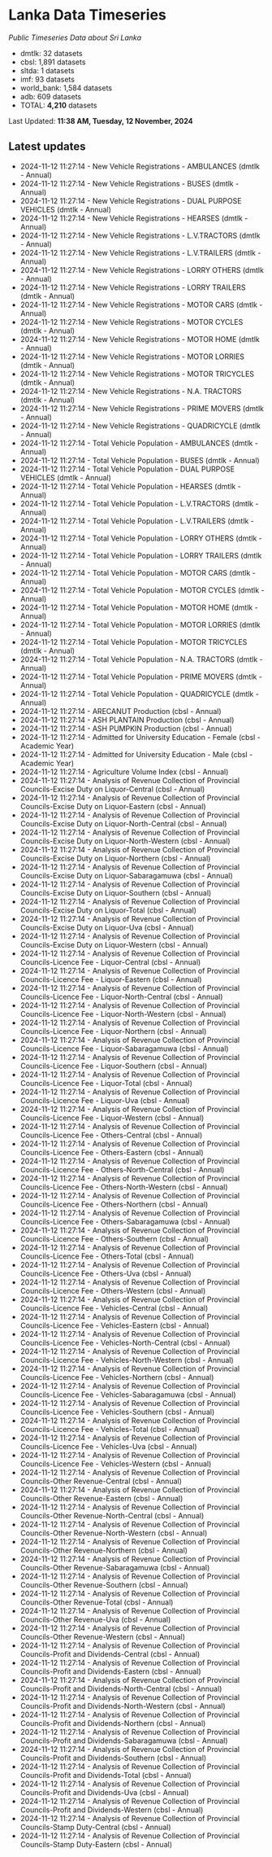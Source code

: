 # Lanka Data Timeseries
*Public Timeseries Data about Sri Lanka*

* dmtlk: 32 datasets
* cbsl: 1,891 datasets
* sltda: 1 datasets
* imf: 93 datasets
* world_bank: 1,584 datasets
* adb: 609 datasets
* TOTAL: **4,210** datasets

Last Updated: **11:38 AM, Tuesday, 12 November, 2024**

## Latest updates

* 2024-11-12 11:27:14 - New Vehicle Registrations - AMBULANCES (dmtlk - Annual)
* 2024-11-12 11:27:14 - New Vehicle Registrations - BUSES (dmtlk - Annual)
* 2024-11-12 11:27:14 - New Vehicle Registrations - DUAL PURPOSE VEHICLES (dmtlk - Annual)
* 2024-11-12 11:27:14 - New Vehicle Registrations - HEARSES (dmtlk - Annual)
* 2024-11-12 11:27:14 - New Vehicle Registrations - L.V.TRACTORS (dmtlk - Annual)
* 2024-11-12 11:27:14 - New Vehicle Registrations - L.V.TRAILERS (dmtlk - Annual)
* 2024-11-12 11:27:14 - New Vehicle Registrations - LORRY OTHERS (dmtlk - Annual)
* 2024-11-12 11:27:14 - New Vehicle Registrations - LORRY TRAILERS (dmtlk - Annual)
* 2024-11-12 11:27:14 - New Vehicle Registrations - MOTOR CARS (dmtlk - Annual)
* 2024-11-12 11:27:14 - New Vehicle Registrations - MOTOR CYCLES (dmtlk - Annual)
* 2024-11-12 11:27:14 - New Vehicle Registrations - MOTOR HOME (dmtlk - Annual)
* 2024-11-12 11:27:14 - New Vehicle Registrations - MOTOR LORRIES (dmtlk - Annual)
* 2024-11-12 11:27:14 - New Vehicle Registrations - MOTOR TRICYCLES (dmtlk - Annual)
* 2024-11-12 11:27:14 - New Vehicle Registrations - N.A. TRACTORS (dmtlk - Annual)
* 2024-11-12 11:27:14 - New Vehicle Registrations - PRIME MOVERS (dmtlk - Annual)
* 2024-11-12 11:27:14 - New Vehicle Registrations - QUADRICYCLE (dmtlk - Annual)
* 2024-11-12 11:27:14 - Total Vehicle Population - AMBULANCES (dmtlk - Annual)
* 2024-11-12 11:27:14 - Total Vehicle Population - BUSES (dmtlk - Annual)
* 2024-11-12 11:27:14 - Total Vehicle Population - DUAL PURPOSE VEHICLES (dmtlk - Annual)
* 2024-11-12 11:27:14 - Total Vehicle Population - HEARSES (dmtlk - Annual)
* 2024-11-12 11:27:14 - Total Vehicle Population - L.V.TRACTORS (dmtlk - Annual)
* 2024-11-12 11:27:14 - Total Vehicle Population - L.V.TRAILERS (dmtlk - Annual)
* 2024-11-12 11:27:14 - Total Vehicle Population - LORRY OTHERS (dmtlk - Annual)
* 2024-11-12 11:27:14 - Total Vehicle Population - LORRY TRAILERS (dmtlk - Annual)
* 2024-11-12 11:27:14 - Total Vehicle Population - MOTOR CARS (dmtlk - Annual)
* 2024-11-12 11:27:14 - Total Vehicle Population - MOTOR CYCLES (dmtlk - Annual)
* 2024-11-12 11:27:14 - Total Vehicle Population - MOTOR HOME (dmtlk - Annual)
* 2024-11-12 11:27:14 - Total Vehicle Population - MOTOR LORRIES (dmtlk - Annual)
* 2024-11-12 11:27:14 - Total Vehicle Population - MOTOR TRICYCLES (dmtlk - Annual)
* 2024-11-12 11:27:14 - Total Vehicle Population - N.A. TRACTORS (dmtlk - Annual)
* 2024-11-12 11:27:14 - Total Vehicle Population - PRIME MOVERS (dmtlk - Annual)
* 2024-11-12 11:27:14 - Total Vehicle Population - QUADRICYCLE (dmtlk - Annual)
* 2024-11-12 11:27:14 - ARECANUT Production (cbsl - Annual)
* 2024-11-12 11:27:14 - ASH PLANTAIN Production (cbsl - Annual)
* 2024-11-12 11:27:14 - ASH PUMPKIN Production (cbsl - Annual)
* 2024-11-12 11:27:14 - Admitted for University Education - Female (cbsl - Academic Year)
* 2024-11-12 11:27:14 - Admitted for University Education - Male (cbsl - Academic Year)
* 2024-11-12 11:27:14 - Agriculture Volume Index (cbsl - Annual)
* 2024-11-12 11:27:14 - Analysis of Revenue Collection of Provincial Councils-Excise Duty on Liquor-Central (cbsl - Annual)
* 2024-11-12 11:27:14 - Analysis of Revenue Collection of Provincial Councils-Excise Duty on Liquor-Eastern (cbsl - Annual)
* 2024-11-12 11:27:14 - Analysis of Revenue Collection of Provincial Councils-Excise Duty on Liquor-North-Central (cbsl - Annual)
* 2024-11-12 11:27:14 - Analysis of Revenue Collection of Provincial Councils-Excise Duty on Liquor-North-Western (cbsl - Annual)
* 2024-11-12 11:27:14 - Analysis of Revenue Collection of Provincial Councils-Excise Duty on Liquor-Northern (cbsl - Annual)
* 2024-11-12 11:27:14 - Analysis of Revenue Collection of Provincial Councils-Excise Duty on Liquor-Sabaragamuwa (cbsl - Annual)
* 2024-11-12 11:27:14 - Analysis of Revenue Collection of Provincial Councils-Excise Duty on Liquor-Southern (cbsl - Annual)
* 2024-11-12 11:27:14 - Analysis of Revenue Collection of Provincial Councils-Excise Duty on Liquor-Total (cbsl - Annual)
* 2024-11-12 11:27:14 - Analysis of Revenue Collection of Provincial Councils-Excise Duty on Liquor-Uva (cbsl - Annual)
* 2024-11-12 11:27:14 - Analysis of Revenue Collection of Provincial Councils-Excise Duty on Liquor-Western (cbsl - Annual)
* 2024-11-12 11:27:14 - Analysis of Revenue Collection of Provincial Councils-Licence Fee - Liquor-Central (cbsl - Annual)
* 2024-11-12 11:27:14 - Analysis of Revenue Collection of Provincial Councils-Licence Fee - Liquor-Eastern (cbsl - Annual)
* 2024-11-12 11:27:14 - Analysis of Revenue Collection of Provincial Councils-Licence Fee - Liquor-North-Central (cbsl - Annual)
* 2024-11-12 11:27:14 - Analysis of Revenue Collection of Provincial Councils-Licence Fee - Liquor-North-Western (cbsl - Annual)
* 2024-11-12 11:27:14 - Analysis of Revenue Collection of Provincial Councils-Licence Fee - Liquor-Northern (cbsl - Annual)
* 2024-11-12 11:27:14 - Analysis of Revenue Collection of Provincial Councils-Licence Fee - Liquor-Sabaragamuwa (cbsl - Annual)
* 2024-11-12 11:27:14 - Analysis of Revenue Collection of Provincial Councils-Licence Fee - Liquor-Southern (cbsl - Annual)
* 2024-11-12 11:27:14 - Analysis of Revenue Collection of Provincial Councils-Licence Fee - Liquor-Total (cbsl - Annual)
* 2024-11-12 11:27:14 - Analysis of Revenue Collection of Provincial Councils-Licence Fee - Liquor-Uva (cbsl - Annual)
* 2024-11-12 11:27:14 - Analysis of Revenue Collection of Provincial Councils-Licence Fee - Liquor-Western (cbsl - Annual)
* 2024-11-12 11:27:14 - Analysis of Revenue Collection of Provincial Councils-Licence Fee - Others-Central (cbsl - Annual)
* 2024-11-12 11:27:14 - Analysis of Revenue Collection of Provincial Councils-Licence Fee - Others-Eastern (cbsl - Annual)
* 2024-11-12 11:27:14 - Analysis of Revenue Collection of Provincial Councils-Licence Fee - Others-North-Central (cbsl - Annual)
* 2024-11-12 11:27:14 - Analysis of Revenue Collection of Provincial Councils-Licence Fee - Others-North-Western (cbsl - Annual)
* 2024-11-12 11:27:14 - Analysis of Revenue Collection of Provincial Councils-Licence Fee - Others-Northern (cbsl - Annual)
* 2024-11-12 11:27:14 - Analysis of Revenue Collection of Provincial Councils-Licence Fee - Others-Sabaragamuwa (cbsl - Annual)
* 2024-11-12 11:27:14 - Analysis of Revenue Collection of Provincial Councils-Licence Fee - Others-Southern (cbsl - Annual)
* 2024-11-12 11:27:14 - Analysis of Revenue Collection of Provincial Councils-Licence Fee - Others-Total (cbsl - Annual)
* 2024-11-12 11:27:14 - Analysis of Revenue Collection of Provincial Councils-Licence Fee - Others-Uva (cbsl - Annual)
* 2024-11-12 11:27:14 - Analysis of Revenue Collection of Provincial Councils-Licence Fee - Others-Western (cbsl - Annual)
* 2024-11-12 11:27:14 - Analysis of Revenue Collection of Provincial Councils-Licence Fee - Vehicles-Central (cbsl - Annual)
* 2024-11-12 11:27:14 - Analysis of Revenue Collection of Provincial Councils-Licence Fee - Vehicles-Eastern (cbsl - Annual)
* 2024-11-12 11:27:14 - Analysis of Revenue Collection of Provincial Councils-Licence Fee - Vehicles-North-Central (cbsl - Annual)
* 2024-11-12 11:27:14 - Analysis of Revenue Collection of Provincial Councils-Licence Fee - Vehicles-North-Western (cbsl - Annual)
* 2024-11-12 11:27:14 - Analysis of Revenue Collection of Provincial Councils-Licence Fee - Vehicles-Northern (cbsl - Annual)
* 2024-11-12 11:27:14 - Analysis of Revenue Collection of Provincial Councils-Licence Fee - Vehicles-Sabaragamuwa (cbsl - Annual)
* 2024-11-12 11:27:14 - Analysis of Revenue Collection of Provincial Councils-Licence Fee - Vehicles-Southern (cbsl - Annual)
* 2024-11-12 11:27:14 - Analysis of Revenue Collection of Provincial Councils-Licence Fee - Vehicles-Total (cbsl - Annual)
* 2024-11-12 11:27:14 - Analysis of Revenue Collection of Provincial Councils-Licence Fee - Vehicles-Uva (cbsl - Annual)
* 2024-11-12 11:27:14 - Analysis of Revenue Collection of Provincial Councils-Licence Fee - Vehicles-Western (cbsl - Annual)
* 2024-11-12 11:27:14 - Analysis of Revenue Collection of Provincial Councils-Other Revenue-Central (cbsl - Annual)
* 2024-11-12 11:27:14 - Analysis of Revenue Collection of Provincial Councils-Other Revenue-Eastern (cbsl - Annual)
* 2024-11-12 11:27:14 - Analysis of Revenue Collection of Provincial Councils-Other Revenue-North-Central (cbsl - Annual)
* 2024-11-12 11:27:14 - Analysis of Revenue Collection of Provincial Councils-Other Revenue-North-Western (cbsl - Annual)
* 2024-11-12 11:27:14 - Analysis of Revenue Collection of Provincial Councils-Other Revenue-Northern (cbsl - Annual)
* 2024-11-12 11:27:14 - Analysis of Revenue Collection of Provincial Councils-Other Revenue-Sabaragamuwa (cbsl - Annual)
* 2024-11-12 11:27:14 - Analysis of Revenue Collection of Provincial Councils-Other Revenue-Southern (cbsl - Annual)
* 2024-11-12 11:27:14 - Analysis of Revenue Collection of Provincial Councils-Other Revenue-Total (cbsl - Annual)
* 2024-11-12 11:27:14 - Analysis of Revenue Collection of Provincial Councils-Other Revenue-Uva (cbsl - Annual)
* 2024-11-12 11:27:14 - Analysis of Revenue Collection of Provincial Councils-Other Revenue-Western (cbsl - Annual)
* 2024-11-12 11:27:14 - Analysis of Revenue Collection of Provincial Councils-Profit and Dividends-Central (cbsl - Annual)
* 2024-11-12 11:27:14 - Analysis of Revenue Collection of Provincial Councils-Profit and Dividends-Eastern (cbsl - Annual)
* 2024-11-12 11:27:14 - Analysis of Revenue Collection of Provincial Councils-Profit and Dividends-North-Central (cbsl - Annual)
* 2024-11-12 11:27:14 - Analysis of Revenue Collection of Provincial Councils-Profit and Dividends-North-Western (cbsl - Annual)
* 2024-11-12 11:27:14 - Analysis of Revenue Collection of Provincial Councils-Profit and Dividends-Northern (cbsl - Annual)
* 2024-11-12 11:27:14 - Analysis of Revenue Collection of Provincial Councils-Profit and Dividends-Sabaragamuwa (cbsl - Annual)
* 2024-11-12 11:27:14 - Analysis of Revenue Collection of Provincial Councils-Profit and Dividends-Southern (cbsl - Annual)
* 2024-11-12 11:27:14 - Analysis of Revenue Collection of Provincial Councils-Profit and Dividends-Total (cbsl - Annual)
* 2024-11-12 11:27:14 - Analysis of Revenue Collection of Provincial Councils-Profit and Dividends-Uva (cbsl - Annual)
* 2024-11-12 11:27:14 - Analysis of Revenue Collection of Provincial Councils-Profit and Dividends-Western (cbsl - Annual)
* 2024-11-12 11:27:14 - Analysis of Revenue Collection of Provincial Councils-Stamp Duty-Central (cbsl - Annual)
* 2024-11-12 11:27:14 - Analysis of Revenue Collection of Provincial Councils-Stamp Duty-Eastern (cbsl - Annual)